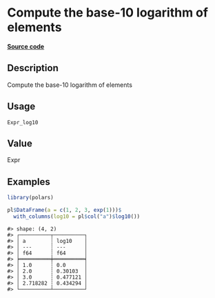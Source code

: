 
# Compute the base-10 logarithm of elements

[**Source code**](https://github.com/pola-rs/r-polars/tree/0580dbe189881934960c63979bf59fc3448a21dc/R/#L)

## Description

Compute the base-10 logarithm of elements

## Usage

<pre><code class='language-R'>Expr_log10
</code></pre>

## Value

Expr

## Examples

``` r
library(polars)

pl$DataFrame(a = c(1, 2, 3, exp(1)))$
  with_columns(log10 = pl$col("a")$log10())
```

    #> shape: (4, 2)
    #> ┌──────────┬──────────┐
    #> │ a        ┆ log10    │
    #> │ ---      ┆ ---      │
    #> │ f64      ┆ f64      │
    #> ╞══════════╪══════════╡
    #> │ 1.0      ┆ 0.0      │
    #> │ 2.0      ┆ 0.30103  │
    #> │ 3.0      ┆ 0.477121 │
    #> │ 2.718282 ┆ 0.434294 │
    #> └──────────┴──────────┘

